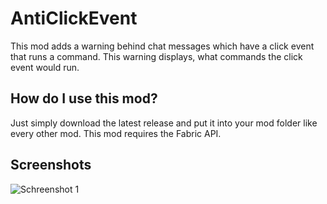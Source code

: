 # AntiClickEvent

This mod adds a warning behind chat messages which have a click event that runs a command. This warning displays, what commands the click event would run.

## How do I use this mod?

Just simply download the latest release and put it into your mod folder like every other mod. This mod requires the Fabric API.

## Screenshots

![Schreenshot 1](https://i.imgur.com/I7jpdr1.png)
